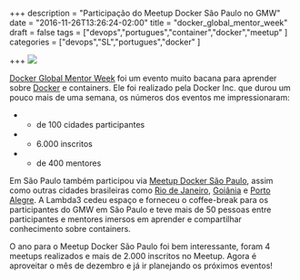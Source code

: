 +++
description = "Participação do Meetup Docker São Paulo no GMW"
date = "2016-11-26T13:26:24-02:00"
title = "docker_global_mentor_week"
draft = false
tags = ["devops","portugues","container","docker","meetup"
]
categories = ["devops","SL","portugues","docker"
]

+++
![](https://a248.e.akamai.net/secure.meetupstatic.com/photos/event/c/2/1/e/600_455689694.jpeg)


[Docker Global Mentor Week](https://blog.docker.com/2016/10/docker-global-mentor-week-2016/) foi um evento muito bacana para aprender sobre [Docker](https://www.docker.com) e containers. Ele foi realizado pela Docker Inc. que durou um pouco mais de uma semana, os números dos eventos me impressionaram: 

- + de 100 cidades participantes
- + 6.000 inscritos
- + de 400 mentores

Em São Paulo também participou via [Meetup Docker São Paulo](https://www.meetup.com/Docker-Sao-Paulo), assim como outras cidades brasileiras como [Rio de Janeiro](https://www.meetup.com/Docker-Goiania/events/234750966/), [Goiânia](https://www.meetup.com/Docker-Goiania/events/234750966/) e [Porto Alegre](http://www.meetup.com/Docker-Porto-Alegre). A Lambda3 cedeu espaço e forneceu o coffee-break para os participantes do GMW em São Paulo e teve mais de 50 pessoas entre participantes e mentores imersos em aprender e compartilhar conhecimento sobre containers. 

 O ano para o Meetup Docker São Paulo foi bem interessante, foram 4 meetups realizados e mais de 2.000 inscritos no Meetup. Agora é aproveitar o mês de dezembro e já ir planejando os próximos eventos!



